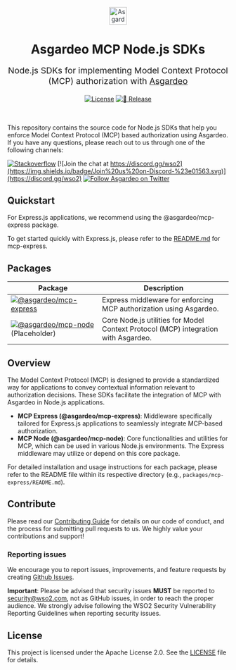 <p align="center" style="color: #343a40">
  <img
    src="https://github.com/asgardeo/web-ui-sdks/assets/25959096/ae77b70c-6570-40b1-a723-719abd0f7d02" alt="Asgardeo Logo" height="40" width="auto"
  >
  <h1 align="center">
    Asgardeo MCP Node.js SDKs
  </h1>
</p>
<p align="center" style="font-size: 1.2rem;">
  Node.js SDKs for implementing Model Context Protocol (MCP) authorization with <a href="https://wso2.com/asgardeo">Asgardeo</a>
</p>

<div align="center">
  <a href="./LICENSE"><img src="https://img.shields.io/badge/License-Apache--2.0-blue.svg" alt="License"></a>
  <a href="https://github.com/asgardeo/asgardeo-mcp-node/actions/workflows/release.yml"><img src="https://github.com/asgardeo/asgardeo-mcp-node/actions/workflows/release.yml/badge.svg" alt="🚀 Release"></a>
  <br>
  <br>
</div>

<br>

This repository contains the source code for Node.js SDKs that help you enforce Model Context Protocol (MCP) based
authorization using Asgardeo. If you have any questions, please reach out to us through one of the following channels:

[![Stackoverflow](https://img.shields.io/badge/Ask%20for%20help%20on-Stackoverflow-orange)](https://stackoverflow.com/questions/tagged/wso2is+asgardeo+mcp)
[![Join the chat at https://discord.gg/wso2](https://img.shields.io/badge/Join%20us%20on-Discord-%23e01563.svg)](https://discord.gg/wso2)
[![Follow Asgardeo on Twitter](https://img.shields.io/twitter/follow/Asgardeo?style=social&label=Follow%20Asgardeo)](https://twitter.com/intent/follow?screen_name=Asgardeo)

## Quickstart

For Express.js applications, we recommend using the @asgardeo/mcp-express package.

To get started quickly with Express.js, please refer to the [README.md](./packages/mcp-express/README.md) for
mcp-express.

## Packages

| Package                                                                                                                                                                                 | Description                                                                        |
| --------------------------------------------------------------------------------------------------------------------------------------------------------------------------------------- | ---------------------------------------------------------------------------------- |
| [![@asgardeo/mcp-express](https://img.shields.io/npm/v/@asgardeo/mcp-express?color=%234A90E2&label=%40asgardeo%2Fmcp-express&logo=express)](./packages/mcp-express/)     | Express middleware for enforcing MCP authorization using Asgardeo.                 |
| [![@asgardeo/mcp-node](https://img.shields.io/npm/v/@asgardeo/mcp-node?color=%23339933&label=%40asgardeo%2Fmcp-node&logo=nodedotjs)](./packages/mcp-node/) (Placeholder) | Core Node.js utilities for Model Context Protocol (MCP) integration with Asgardeo. |

## Overview

The Model Context Protocol (MCP) is designed to provide a standardized way for applications to convey contextual
information relevant to authorization decisions. These SDKs facilitate the integration of MCP with Asgardeo in Node.js
applications.

- **MCP Express (@asgardeo/mcp-express)**: Middleware specifically tailored for Express.js applications to seamlessly
  integrate MCP-based authorization.
- **MCP Node (@asgardeo/mcp-node)**: Core functionalities and utilities for MCP, which can be used in various Node.js
  environments. The Express middleware may utilize or depend on this core package.

For detailed installation and usage instructions for each package, please refer to the README file within its respective
directory (e.g., `packages/mcp-express/README.md`).

## Contribute

Please read our [Contributing Guide](./CONTRIBUTING.md) for details on our code of conduct, and the process for
submitting pull requests to us. We highly value your contributions and support!

### Reporting issues

We encourage you to report issues, improvements, and feature requests by creating
[Github Issues](https://github.com/asgardeo/asgardeo-mcp-node/issues).

**Important**: Please be advised that security issues **MUST** be reported to
<a href="mailto:security@wso2.com">security@wso2.com</a>, not as GitHub issues, in order to reach the proper audience.
We strongly advise following the WSO2 Security Vulnerability Reporting Guidelines when reporting security issues.

## License

This project is licensed under the Apache License 2.0. See the [LICENSE](./LICENSE) file for details.
